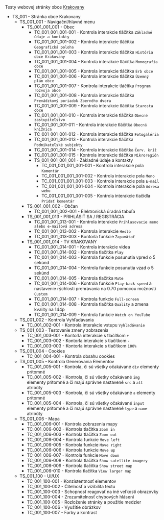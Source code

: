 Testy webovej stránky obce [Krakovany](https://www.krakovany.sk)

<!--
# _ znamená test sada, eg. 001_001 je prvá sada prvej sady
# - znamená test case, eg. 001_001-001 je prvý test case prvej sady prvej sady
-->

- TS_001 - Stránka obce Krakovany
  - TS_001_001 - Navigační/hlavné menu
    - TS_001_001_001 - Obec
      - TC_001_001_001-001 - Kontrola interakcie tláčítka `Základné údaje a kontakty`
      - TC_001_001_001-002 - Kontrola interakcie tláčítka `Geografická poloha`
      - TC_001_001_001-003 - Kontrola interakcie tláčítka `História obce Krakovany`
      - TC_001_001_001-004 - Kontrola interakcie tláčítka `Monografia obce`
      - TC_001_001_001-005 - Kontrola interakcie tláčítka `Erb obce`
      - TC_001_001_001-006 - Kontrola interakcie tláčítka `Územný plán obce`
      - TC_001_001_001-007 - Kontrola interakcie tláčítka `Program rozvoja obce`
      - TC_001_001_001-008 - Kontrola interakcie tláčítka `Prevádzkový poriadok Zberného dvora`
      - TC_001_001_001-009 - Kontrola interakcie tláčítka `Starosta obce`
      - TC_001_001_001-010 - Kontrola interakcie tláčítka `Obecné zastupiteľstvo`
      - TC_001_001_001-011 - Kontrola interakcie tláčítka `Obecná knižnica`
      - TC_001_001_001-012 - Kontrola interakcie tláčítka `Fotogaléria`
      - TC_001_001_001-013 - Kontrola interakcie tláčítka `Podnikateľské subjekty`
      - TC_001_001_001-014 - Kontrola interakcie tláčítka `Červ. kríž`
      - TC_001_001_001-015 - Kontrola interakcie tláčítka `Mikroregión`
      - TS_001_001_001_001 - Základné údaje a kontakty
        - TC_001_001_001_001-001 - Kontrola interakcie pola `Komentár`
        - TC_001_001_001_001-002 - Kontrola interakcie pola `Meno`
        - TC_001_001_001_001-003 - Kontrola interakcie pola `E-mail`
        - TC_001_001_001_001-004 - Kontrola interakcie pola `Adresa webu`
        - TC_001_001_001_001-005 - Kontrola interakcie tlačidla `Pridať komentár`
    - TS_001_001_002 - Občan
      - TC_001_001_002-001 - Elektronická úradná tabuľa
    - TS_001_001_013 - PRIHLÁSIŤ SA / REGISTRÁCIA
      - TC_001_001_013-001 - Kontrola interakcie `Prihlasovacie meno alebo e-mailová adresa`
      - TC_001_001_013-002 - Kontrola interakcie `Heslo`
      - TC_001_001_013-003 - Kontorla funkcie `Zapamätať`
    - TS_001_001_014 - TV KRAKOVANY
      - TC_001_001_014-001 - Kontrola interakcie videa
      - TC_001_001_014-002 - Kontrola tlačítka `Play`
      - TC_001_001_014-003 - Kontrola funkcie posunutia vpred o 5 sekúnd
      - TC_001_001_014-004 - Kontrola funkcie posunutia vzad o 5 sekúnd
      - TC_001_001_014-005 - Kontrola tlačítka `Mute`
      - TC_001_001_014-006 - Kontrola funkcie `Play-back speed` a nastavenie rýchlosti prehrávania na 0.70 pomocou možnosti `Custom`
      - TC_001_001_014-007 - Kontrola funkcie `Full-screen` 
      - TC_001_001_014-008 - Kontrola tlačítka `Quality` a zmena kvality na 144p
      - TC_001_001_014-009 - Kontrola funkcie `Watch on YouTube` 
  - TS_001_002 - Kontrola Vyhľadávania
    - TC_001_002-001 - Kontrola interakcie vstupu `Vyhľadávanie`
  - TS_001_003 - Testovanie zmeny zobrazenia
    - TC_001_003-001 - Kontorla interakcie s tlačítkom `+`
    - TC_001_003-002 - Kontorla interakcie s tlačítkom `-`
    - TC_001_003-003 - Kontorla interakcie s tlačítkom `100%`
  - TS_001_004 - Cookies
    - TC_001_004-001 - Kontrola obsahu cookies
  - TS_001_005 - Kontrola Generovania Elementov
    - TC_001_005-001 - Kontrola, či sú všetky očakávané `div` elementy prítomné
    - TC_001_005-002 - Kontrola, či sú všetky očakávané `img` elementy prítomné a či majú správne nastavené `src` a `alt` atribúty
    - TC_001_005-003 - Kontrola, či sú všetky očakávané `a` elementy prítomné
    - TC_001_005-004 - Kontrola, či sú všetky očakávané `input` elementy prítomné a či majú správne nastavené `type` a `name` atribúty
  - TS_001_006 - Mapa
    - TC_001_006-001 - Kontrola zobrazenia mapy
    - TC_001_006-002 - Kontrola tlačítka `Zoom in`
    - TC_001_006-003 - Kontrola tlačítka `Zoom out`
    - TC_001_006-004 - Kontrola funkcie `Move left`
    - TC_001_006-005 - Kontrola funkcie `Move right`
    - TC_001_006-006 - Kontrola funkcie `Move up`
    - TC_001_006-007 - Kontrola funkcie `Move down`
    - TC_001_006-008 - Kontrola tlačítka `Show satellite imagery`
    - TC_001_006-009 - Kontrola tlačítka `Show street map`
    - TC_001_006-010 - Kontrola tlačítka `View larger map`
  - TS_001_100 - UI/UX
    - TC_001_100-001 - Konzistentnosť elementov
    - TC_001_100-002 - Čitelnosť a vizibilita textu
    - TC_001_100-003 - Schopnosť reagovať na iné veľkosti obrazovky
    - TC_001_100-004 - Zrozumitelnosť chybových hlásení
    - TC_001_100-005 - Rozloženie stránky a použitie medzier
    - TC_001_100-006 - Využitie obrázkov
    - TC_001_100-007 - Farby a kontrast
        <!-- 
            Možné ďalšie UI/UX:
            - Funkčnosť navigačného menu
            - Funkčnosť linkov a ich správnosť
            - Funkčnosť foriem
            - Načítacia doba a výkon
            - Funkcie na prispôsobenie (možnosť zväčšiť/zmenšiť text)
            - Kompatibilita s rôznymi prehliadačmi
            - Funkčnosť možnosti vyhľadávania
            - Aktualita obsahu
            - Plynulost elementov pri hover
            - Funkčnosť interaktívnych elementov (buttons, dopdowns)
            - Funkčnosť možnosti prihlásenia
            - Presnosť predpovedi počasia
            - Funkčnosť tláčítok socialnych médií
        -->
